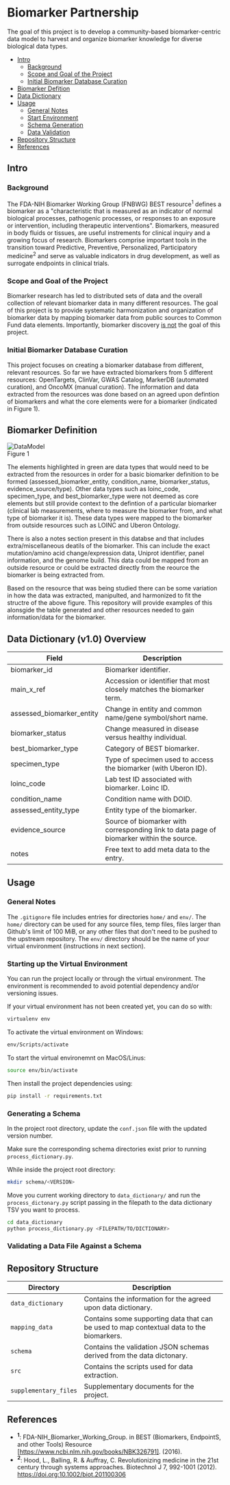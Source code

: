 # Biomarker Partnership  

The goal of this project is to develop a community-based biomarker-centric data model to harvest and organize biomarker knowledge for diverse biological data types. 

- [Intro](#intro)
    - [Background](#background)
    - [Scope and Goal of the Project](#scope-and-goal-of-the-project)
    - [Initial Biomarker Database Curation](#initial-biomarker-database-curation)
- [Biomarker Defition](#biomarker-definition)
- [Data Dictionary](#data-dictionary-v10-overview)
- [Usage](#usage)
    - [General Notes](#general-notes)
    - [Start Environment](#starting-up-the-virtual-environment)
    - [Schema Generation](#generating-a-schema)
    - [Data Validation](#validating-a-data-file-against-a-schema)
- [Repository Structure](#repository-structure)
- [References](#references)

## Intro
### Background 
The FDA-NIH Biomarker Working Group (FNBWG) BEST resource<sup>1</sup> defines a biomarker as a "characteristic that is measured as an indicator of normal biological processes, pathogenic processes, or responses to an exposure or intervention, including therapeutic interventions". Biomarkers, measured in body fluids or tissues, are useful instrements for clinical inquiry and a growing focus of research. Biomarkers comprise important tools in the transition toward Predictive, Preventive, Personalized, Participatory medicine<sup>2</sup> and serve as valuable indicators in drug development, as well as surrogate endpoints in clinical trials.

### Scope and Goal of the Project
Biomarker research has led to distributed sets of data and the overall collection of relevant biomarker data in many different resources. The goal of this project is to provide systematic harmonization and organization of biomarker data by mapping biomarker data from public sources to Common Fund data elements. Importantly, biomarker discovery <ins>is not</ins> the goal of this project. 

### Initial Biomarker Database Curation
This project focuses on creating a biomarker database from different, relevant resources. So far we have extracted biomarkers from 5 different resources: OpenTargets, ClinVar, GWAS Catalog, MarkerDB (automated curation), and OncoMX (manual curation). The information and data extracted from the resources was done based on an agreed upon defintion of biomarkers and what the core elements were for a biomarker (indicated in Figure 1).

## Biomarker Definition

![DataModel](https://user-images.githubusercontent.com/116293652/226414788-89e71a90-de6d-47d0-b3a7-f3baa4e667e7.png)  
Figure 1

The elements highlighted in green are data types that would need to be extracted from the resources in order for a basic biomarker definition to be formed (assessed_biomarker_entity, condition_name, biomarker_status, evidence_source/type). Other data types such as loinc_code, specimen_type, and best_biomarker_type were not deemed as core elements but still provide context to the defintion of a particular biomarker (clinical lab measurements, where to measure the biomarker from, and what type of biomarker it is). These data types were mapped to the biomarker from outside resources such as LOINC and Uberon Ontology.

There is also a notes section present in this databse and that includes extra/miscellaneous deatils of the biomarker. This can include the exact mutation/amino acid change/expression data, Uniprot identifier, panel information, and the genome build. This data could be mapped from an outside resource or could be extracted directly from the reource the biomarker is being extracted from.

Based on the resource that was being studied there can be some variation in how the data was extracted, manipulted, and harmonized to fit the structre of the above figure. This repository will provide examples of this alonsgide the table generated and other resources needed to gain information/data for the biomarker.

## Data Dictionary (v1.0) Overview

| Field                         | Description                                                                                   |
|-------------------------------|-----------------------------------------------------------------------------------------------|
| biomarker_id                  | Biomarker identifier.                                                                         |
| main_x_ref                    | Accession or identifier that most closely matches the biomarker term.                         |
| assessed_biomarker_entity     | Change in entity and common name/gene symbol/short name.                                      |
| biomarker_status              | Change measured in disease versus healthy individual.                                         |    
| best_biomarker_type           | Category of BEST biomarker.                                                                   |    
| specimen_type                 | Type of specimen used to access the biomarker (with Uberon ID).                               |
| loinc_code                    | Lab test ID associated with biomarker. Loinc ID.                                              |
| condition_name                | Condition name with DOID.                                                                     |
| assessed_entity_type          | Entity type of the biomarker.                                                                 |
| evidence_source               | Source of biomarker with corresponding link to data page of biomarker within the source.      |
| notes                         | Free text to add meta data to the entry.                                                      |

## Usage

### General Notes

The `.gitignore` file includes entries for directories `home/` and `env/`. The `home/` directory can be used for any source files, temp files, files larger than Github's limit of 100 MiB, or any other files that don't need to be pushed to the upstream repository. The `env/` directory should be the name of your virtual environment (instructions in next section). 

### Starting up the Virtual Environment

You can run the project locally or through the virtual environment. The environment is recommended to avoid potential dependency and/or versioning issues. 

If your virtual environment has not been created yet, you can do so with:

```bash
virtualenv env 
```

To activate the virtual environment on Windows:

```bash 
env/Scripts/activate
```

To start the virtual environemnt on MacOS/Linus:

```bash
source env/bin/activate
```

Then install the project dependencies using:

```bash
pip install -r requirements.txt
```

### Generating a Schema

In the project root directory, update the `conf.json` file with the updated version number. 

Make sure the corresponding schema directories exist prior to running `process_dictionary.py`. 

While inside the project root directory:

```bash
mkdir schema/<VERSION>
```

Move you current working directory to `data_dictionary/` and run the `process_dictonary.py` script passing in the filepath to the data dictionary TSV you want to process. 

```bash
cd data_dictionary
python process_dictionary.py <FILEPATH/TO/DICTIONARY>
```

### Validating a Data File Against a Schema

## Repository Structure 

| Directory             | Description                                                                           |
|-----------------------|---------------------------------------------------------------------------------------|
| `data_dictionary`     | Contains the information for the agreed upon data dictionary.             |
| `mapping_data`        | Contains some supporting data that can be used to map contextual data to the biomarkers.   |
| `schema`              | Contains the validation JSON schemas derived from the data dictonary.                 |
| `src`                 | Contains the scripts used for data extraction.                                                         |
| `supplementary_files` | Supplementary documents for the project.                                              | 

## References

- **<sup>1</sup>**: FDA-NIH_Biomarker_Working_Group. in BEST (Biomarkers, EndpointS, and other Tools) Resource [https://www.ncbi.nlm.nih.gov/books/NBK326791].     (2016). 
- **<sup>2</sup>**: Hood, L., Balling, R. & Auffray, C. Revolutionizing medicine in the 21st century through systems approaches. Biotechnol J 7, 992-1001 (2012). https://doi.org:10.1002/biot.201100306 